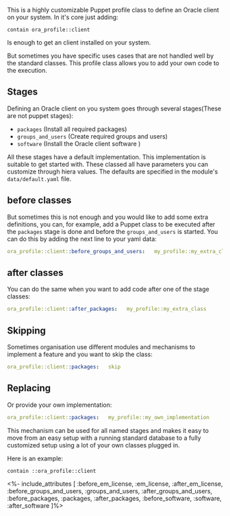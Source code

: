 This is a highly customizable Puppet profile class to define an Oracle client on your system. In it's core just adding:

```
contain ora_profile::client
```

Is enough to get an client installed on your system. 

But sometimes you have specific uses cases that are not handled well by the standard classes. This profile class allows you to add your own code to the execution.

## Stages

Defining an Oracle client on you system goes through several stages(These are not puppet stages):

- `packages`         (Install all required packages)
- `groups_and_users` (Create required groups and users)
- `software`         (Install the Oracle client software )

All these stages have a default implementation. This implementation is suitable to get started with. These classed all have parameters you can customize through hiera values. The defaults are specified in the module's `data/default.yaml` file. 

## before classes

But sometimes this is not enough and you would like to add some extra definitions, you can, for example, add a Puppet class to be executed after the `packages` stage is done and before the `groups_and_users` is started. You can do this by adding the next line to your yaml data:

```yaml
ora_profile::client::before_groups_and_users:   my_profile::my_extra_class
```

## after classes

You can do the same when you want to add code after one of the stage classes:

```yaml
ora_profile::client::after_packages:   my_profile::my_extra_class
```

## Skipping

Sometimes organisation use different modules and mechanisms to implement a feature and you want to skip the class:

```yaml
ora_profile::client::packages:   skip
```

## Replacing

Or provide your own implementation:

```yaml
ora_profile::client::packages:   my_profile::my_own_implementation
```

This mechanism can be used for all named stages and makes it easy to move from an easy setup with a running standard database to a fully customized setup using a lot of your own classes plugged in.

Here is an example:
```puppet
contain ::ora_profile::client
```


<%- include_attributes [
  :before_em_license,
  :em_license,
  :after_em_license,
  :before_groups_and_users,
  :groups_and_users,
  :after_groups_and_users,
  :before_packages,
  :packages,
  :after_packages,
  :before_software,
  :software,
  :after_software
]%>


